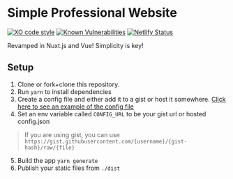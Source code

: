 # Simple Professional Website

[![XO code style](https://img.shields.io/badge/code_style-XO-5ed9c7.svg)](https://github.com/xojs/xo)
[![Known Vulnerabilities](https://snyk.io/test/github/mbround18/showcase-yourself/badge.svg?targetFile=package.json)](https://snyk.io/test/github/mbround18/showcase-yourself?targetFile=package.json)
[![Netlify Status](https://api.netlify.com/api/v1/badges/ca22d859-17fc-4007-9250-74881b51811b/deploy-status)](https://app.netlify.com/sites/silly-edison-e92c70/deploys)

Revamped in Nuxt.js and Vue! Simplicity is key!

## Setup

1. Clone or fork+clone this repository.
2. Run `yarn` to install dependencies
3. Create a config file and either add it to a gist or host it somewhere. [Click here to see an example of the config file](https://gist.github.com/mbround18/d325e49f21e4d99a1ceea988458fc897)
4. Set an env variable called `CONFIG_URL` to be your gist url or hosted config.json

  > If you are using gist, you can use `https://gist.githubusercontent.com/{username}/{gist-hash}/raw/{file}`

5. Build the app `yarn generate`
6. Publish your static files from `./dist`
